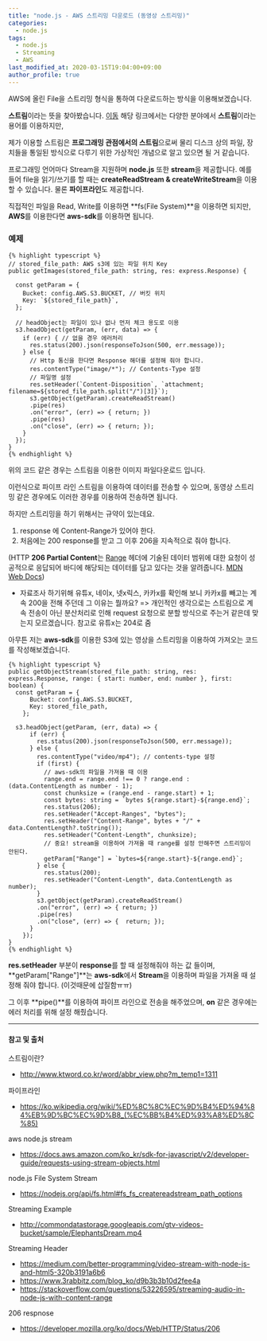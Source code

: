 ```yaml
---
title: "node.js - AWS 스트리밍 다운로드 (동영상 스트리밍)"
categories: 
  - node.js
tags:
  - node.js
  - Streaming
  - AWS
last_modified_at: 2020-03-15T19:04:00+09:00
author_profile: true
---
```

AWS에 올린 File을 스트리밍 형식을 통하여 다운로드하는 방식을 이용해보겠습니다.

**스트림**이라는 뜻을 찾아봤습니다. [이동](http://www.ktword.co.kr/word/abbr_view.php?m_temp1=1311)
해당 링크에서는 다양한 분야에서 **스트림**이라는 용어를 이용하지만, 

제가 이용할 스트림은 **프로그래밍 관점에서의 스트림**으로써 물리 디스크 상의 파일, 장치들을 통일된 방식으로 다루기 위한 가상적인 개념으로 알고 있으면 될 거 같습니다.

프로그래밍 언어마다 Stream을 지원하며 **node.js** 또한 **stream**을 제공합니다.
예를 들어 file을 읽기/쓰기를 할 때는 **createReadStream & createWriteStream**을 이용할 수 있습니다. 물론 **파이프라인**도 제공합니다.

직접적인 파일을 Read, Write를 이용하면 **fs(File System)**을 이용하면 되지만, **AWS**를 이용한다면 **aws-sdk**를 이용하면 됩니다.

### 예제

    {% highlight typescript %}  
    // stored_file_path: AWS s3에 있는 파일 위치 Key
    public getImages(stored_file_path: string, res: express.Response) {
    
      const getParam = {
        Bucket: config.AWS.S3.BUCKET, // 버킷 위치
        Key: `${stored_file_path}`,
      };
      
      // headObject는 파일이 있나 없나 먼저 체크 용도로 이용
      s3.headObject(getParam, (err, data) => {
        if (err) { // 없을 경우 에러처리
          res.status(200).json(responseToJson(500, err.message));
        } else {
          // Http 통신을 한다면 Response 해더를 설정해 줘야 합니다.
          res.contentType("image/*"); // Contents-Type 설정
          // 파일명 설정
          res.setHeader(`Content-Disposition`, `attachment; filename=${stored_file_path.split("/")[3]}`);
          s3.getObject(getParam).createReadStream()
          .pipe(res)
          .on("error", (err) => { return; })
          .pipe(res)
          .on("close", (err) => { return; });
        }
      });
    }    
    {% endhighlight %}

위의 코드 같은 경우는 스트림을 이용한 이미지 파일다운로드 입니다. 

이런식으로 파이프 라인 스트림을 이용하여 데이터를 전송할 수 있으며, 동영상 스트리밍 같은 경우에도 이러한 경우를 이용하여 전송하면 됩니다. 

하지만 스트리밍을 하기 위해서는 규약이 있는데요.

1. response 에 Content-Range가 있어야 한다.
2. 처음에는 200 response를 받고 그 이후 206을 지속적으로 줘야 합니다.

(HTTP **206 Partial Content**는 [Range](https://developer.mozilla.org/ko/docs/Web/HTTP/Headers/Range) 헤더에 기술된 데이터 범위에 대한 요청이 성공적으로 응답되어 바디에 해당되는 데이터를 담고 있다는 것을 알려줍니다. [MDN Web Docs](https://developer.mozilla.org/ko/docs/Web/HTTP/Status/206))

  - 자료조사 하기위해 유튜x, 네이x, 넷x릭스, 카카x를 확인해 보니  카카x를 빼고는 계속 200을 전해 주던데 그 이유는 뭘까요? => 개인적인 생각으로는 스트림으로 계속 전송이 아닌 분산처리로 인해 request 요청으로 분할 방식으로 주는거 같은데 맞는지 모르겠습니다. 참고로 유튜x는 204로 줌

아무튼 저는 **aws-sdk**를 이용한 S3에 있는 영상을 스트리밍을 이용하여 가져오는 코드를 작성해보겠습니다.

    {% highlight typescript %}
    public getObjectStream(stored_file_path: string, res: express.Response, range: { start: number, end: number }, first: boolean) {
      const getParam = {
          Bucket: config.AWS.S3.BUCKET,
          Key: stored_file_path,
        };

      s3.headObject(getParam, (err, data) => {
          if (err) {
            res.status(200).json(responseToJson(500, err.message));
          } else {
            res.contentType("video/mp4"); // contents-type 설정 
            if (first) {
              // aws-sdk의 파일을 가져올 때 이용
              range.end = range.end !== 0 ? range.end : (data.ContentLength as number - 1);
              const chunksize = (range.end - range.start) + 1;
              const bytes: string = `bytes ${range.start}-${range.end}`;
              res.status(206);
              res.setHeader("Accept-Ranges", "bytes");
              res.setHeader("Content-Range", bytes + "/" + data.ContentLength?.toString());
              res.setHeader("Content-Length", chunksize);
              // 중요! stream을 이용하여 가져올 때 range를 설정 안해주면 스트리밍이 안된다.
              getParam["Range"] = `bytes=${range.start}-${range.end}`;
            } else {
              res.status(200);
              res.setHeader("Content-Length", data.ContentLength as number);
            }
            s3.getObject(getParam).createReadStream()
            .on("error", (err) => { return; })
            .pipe(res)
            .on("close", (err) => {  return; });
          }
        });
    }    
    {% endhighlight %}

**res.setHeader** 부분이 **response**를 할 때 설정해줘야 하는 값 들이며, **getParam\["Range"\]**는 **aws-sdk**에서 **Stream**을 이용하며 파일을 가져올 때 설정해 줘야 합니다. (이것때문에 삽질함ㅠㅠ)

그 이후 **pipe()**를 이용하여 파이프 라인으로 전송을 해주었으며, **on** 같은 경우에는 에러 처리를 위해 설정 해줬습니다.


---
#### 참고 및 출처

스트림이란?
- http://www.ktword.co.kr/word/abbr_view.php?m_temp1=1311

파이프라인
- https://ko.wikipedia.org/wiki/%ED%8C%8C%EC%9D%B4%ED%94%84%EB%9D%BC%EC%9D%B8_(%EC%BB%B4%ED%93%A8%ED%8C%85)

aws node.js stream
- https://docs.aws.amazon.com/ko_kr/sdk-for-javascript/v2/developer-guide/requests-using-stream-objects.html

node.js File System Stream
- https://nodejs.org/api/fs.html#fs_fs_createreadstream_path_options

Streaming Example
- http://commondatastorage.googleapis.com/gtv-videos-bucket/sample/ElephantsDream.mp4

Streaming Header
- https://medium.com/better-programming/video-stream-with-node-js-and-html5-320b3191a6b6
- https://www.3rabbitz.com/blog_ko/d9b3b3b10d2fee4a
- https://stackoverflow.com/questions/53226595/streaming-audio-in-node-js-with-content-range

206 respnose
- https://developer.mozilla.org/ko/docs/Web/HTTP/Status/206﻿
